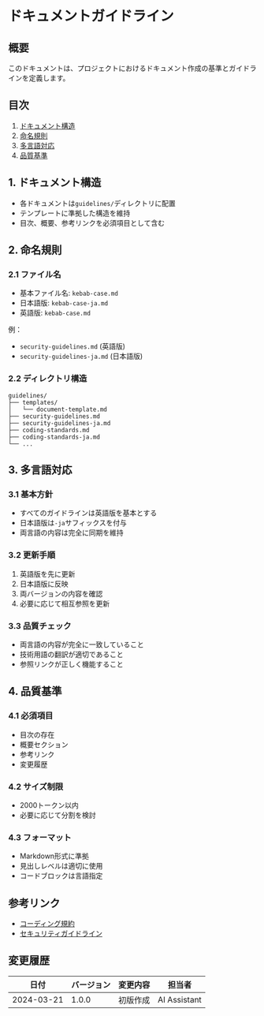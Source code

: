 # ドキュメントガイドライン

## 概要
このドキュメントは、プロジェクトにおけるドキュメント作成の基準とガイドラインを定義します。

## 目次
1. [ドキュメント構造](#1-ドキュメント構造)
2. [命名規則](#2-命名規則)
3. [多言語対応](#3-多言語対応)
4. [品質基準](#4-品質基準)

## 1. ドキュメント構造
- 各ドキュメントは`guidelines/`ディレクトリに配置
- テンプレートに準拠した構造を維持
- 目次、概要、参考リンクを必須項目として含む

## 2. 命名規則
### 2.1 ファイル名
- 基本ファイル名: `kebab-case.md`
- 日本語版: `kebab-case-ja.md`
- 英語版: `kebab-case.md`

例：
- `security-guidelines.md` (英語版)
- `security-guidelines-ja.md` (日本語版)

### 2.2 ディレクトリ構造
```
guidelines/
├── templates/
│   └── document-template.md
├── security-guidelines.md
├── security-guidelines-ja.md
├── coding-standards.md
├── coding-standards-ja.md
└── ...
```

## 3. 多言語対応
### 3.1 基本方針
- すべてのガイドラインは英語版を基本とする
- 日本語版は`-ja`サフィックスを付与
- 両言語の内容は完全に同期を維持

### 3.2 更新手順
1. 英語版を先に更新
2. 日本語版に反映
3. 両バージョンの内容を確認
4. 必要に応じて相互参照を更新

### 3.3 品質チェック
- 両言語の内容が完全に一致していること
- 技術用語の翻訳が適切であること
- 参照リンクが正しく機能すること

## 4. 品質基準
### 4.1 必須項目
- 目次の存在
- 概要セクション
- 参考リンク
- 変更履歴

### 4.2 サイズ制限
- 2000トークン以内
- 必要に応じて分割を検討

### 4.3 フォーマット
- Markdown形式に準拠
- 見出しレベルは適切に使用
- コードブロックは言語指定

## 参考リンク
- [コーディング規約](./coding-standards.md)
- [セキュリティガイドライン](./security-guidelines.md)

## 変更履歴
| 日付 | バージョン | 変更内容 | 担当者 |
|------|------------|----------|--------|
| 2024-03-21 | 1.0.0 | 初版作成 | AI Assistant | 